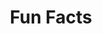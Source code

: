 ---
title: "Fun Facts"
bg_image: "images/backgrounds/funfact-bg.jpg"
funfacts:
# funfacts item loop
- name : "ISSUES RESOLVED"
  image : "images/icons/works.png"
  count : "100"
  
# funfacts item loop
- name : "OPEN SOURCE CONTRIBUTIONS"
  image : "images/icons/happy.png"
  count : "100"
  
# funfacts item loop
- name : "FINISHED PROJECTS"
  image : "images/icons/project.png"
  count : "75"
  
# funfacts item loop
- name : "CUPS OF COFFEE (A MONTH)"
  image : "images/icons/coffee.png"
  count : "75"


# custom style
custom_class: "" 
custom_attributes: "" 
custom_css: ""
---